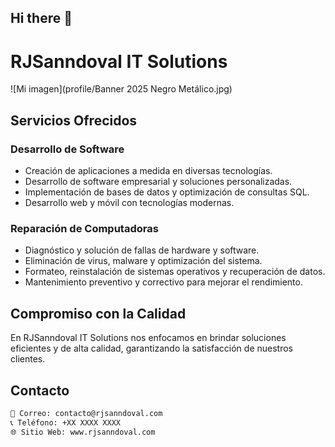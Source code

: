 ## Hi there 👋

# RJSanndoval IT Solutions
![Mi imagen](profile/Banner 2025 Negro Metálico.jpg)

## Servicios Ofrecidos

### Desarrollo de Software
- Creación de aplicaciones a medida en diversas tecnologías.
- Desarrollo de software empresarial y soluciones personalizadas.
- Implementación de bases de datos y optimización de consultas SQL.
- Desarrollo web y móvil con tecnologías modernas.

### Reparación de Computadoras
- Diagnóstico y solución de fallas de hardware y software.
- Eliminación de virus, malware y optimización del sistema.
- Formateo, reinstalación de sistemas operativos y recuperación de datos.
- Mantenimiento preventivo y correctivo para mejorar el rendimiento.

## Compromiso con la Calidad
En RJSanndoval IT Solutions nos enfocamos en brindar soluciones eficientes y de alta calidad, garantizando la satisfacción de nuestros clientes.

## Contacto
```markdown
📧 Correo: contacto@rjsanndoval.com
📞 Teléfono: +XX XXXX XXXX
🌐 Sitio Web: www.rjsanndoval.com
```

